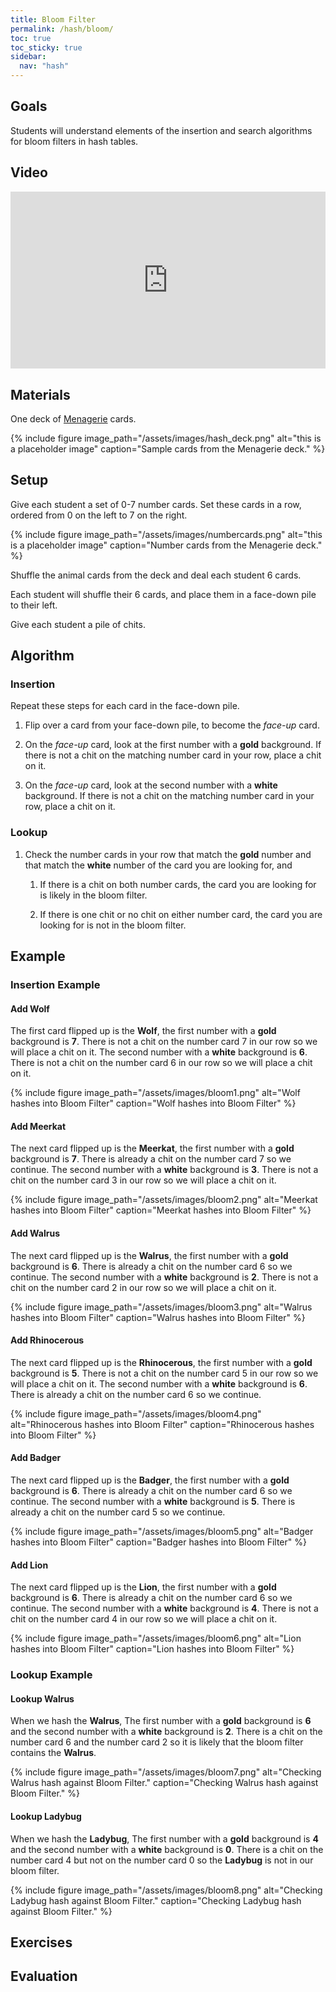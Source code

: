 ```yaml
---
title: Bloom Filter
permalink: /hash/bloom/
toc: true
toc_sticky: true
sidebar:
  nav: "hash"
---
```


## Goals

Students will understand elements of the insertion and search algorithms
for bloom filters in hash tables.

## Video

<style>.embed-container { position: relative; padding-bottom: 56.25%; height: 0; overflow: hidden; max-width: 100%; } .embed-container iframe, .embed-container object, .embed-container embed { position: absolute; top: 0; left: 0; width: 100%; height: 100%; }</style><div class='embed-container'><iframe src='https://www.youtube.com/embed/PCT3zD26lrk?si=aFr5VIF8bFUDdbgO' frameborder='0' allowfullscreen></iframe></div>

## Materials

One deck of [Menagerie]({{site.baseurl}}/hash) cards.

{% include figure image_path="/assets/images/hash_deck.png" alt="this is a placeholder image" caption="Sample cards from the Menagerie deck." %}

## Setup

Give each student a set of 0-7 number cards. Set these cards in a
row, ordered from 0 on the left to 7 on the right.

{% include figure image_path="/assets/images/numbercards.png" alt="this is a placeholder image" caption="Number cards from the Menagerie deck." %}

Shuffle the animal cards from the deck and deal each student 6 cards.

Each student will shuffle their 6 cards, and place them
in a face-down pile to their left.

Give each student a pile of chits.

## Algorithm

### Insertion

Repeat these steps for each card in the face-down pile.

1. Flip over a card from your face-down pile, to become the *face-up* card.

2. On the *face-up* card, look at the first number with a **gold** background. If there is not a chit on the matching number card in your row, place a chit on it.

3. On the *face-up* card, look at the second number with a **white** background. If there is not a chit on the matching number card in your row, place a chit on it.

### Lookup

1. Check the number cards in your row that match the **gold** number and that match the **white** number of the card you are looking for, and

    1. If there is a chit on both number cards, the card you are looking for is likely in the bloom filter.

    2. If there is one chit or no chit on either number card, the card you are looking for is not in the bloom filter.

## Example

### Insertion Example

#### Add Wolf

The first card flipped up is the **Wolf**, the first number with a **gold** background is **7**. There is not a chit on the number card 7 in our row so we will place a chit on it. The second number with a **white** background is **6**. There is not a chit on the number card 6 in our row so we will place a chit on it.

{% include figure image_path="/assets/images/bloom1.png" alt="Wolf hashes into Bloom Filter" caption="Wolf hashes into Bloom Filter" %}

#### Add Meerkat

The next card flipped up is the **Meerkat**, the first number with a **gold** background is **7**. There is already a chit on the number card 7 so we continue. The second number with a **white** background is **3**. There is not a chit on the number card 3 in our row so we will place a chit on it.

{% include figure image_path="/assets/images/bloom2.png" alt="Meerkat hashes into Bloom Filter" caption="Meerkat hashes into Bloom Filter" %}

#### Add Walrus

The next card flipped up is the **Walrus**, the first number with a **gold** background is **6**. There is already a chit on the number card 6 so we continue. The second number with a **white** background is **2**. There is not a chit on the number card 2 in our row so we will place a chit on it.

{% include figure image_path="/assets/images/bloom3.png" alt="Walrus hashes into Bloom Filter" caption="Walrus hashes into Bloom Filter" %}

#### Add Rhinocerous

The next card flipped up is the **Rhinocerous**, the first number with a **gold** background is **5**. There is not a chit on the number card 5 in our row so we will place a chit on it. The second number with a **white** background is **6**. There is already a chit on the number card 6 so we continue.

{% include figure image_path="/assets/images/bloom4.png" alt="Rhinocerous hashes into Bloom Filter" caption="Rhinocerous hashes into Bloom Filter" %}

#### Add Badger

The next card flipped up is the **Badger**, the first number with a **gold** background is **6**. There is already a chit on the number card 6 so we continue. The second number with a **white** background is **5**. There is already a chit on the number card 5 so we continue.

{% include figure image_path="/assets/images/bloom5.png" alt="Badger hashes into Bloom Filter" caption="Badger hashes into Bloom Filter" %}

#### Add Lion

The next card flipped up is the **Lion**, the first number with a **gold** background is **6**. There is already a chit on the number card 6 so we continue. The second number with a **white** background is **4**. There is not a chit on the number card 4 in our row so we will place a chit on it.

{% include figure image_path="/assets/images/bloom6.png" alt="Lion hashes into Bloom Filter" caption="Lion hashes into Bloom Filter" %}

### Lookup Example

#### Lookup Walrus

When we hash the **Walrus**, The first number with a **gold** background is **6** and the second number with a **white** background is **2**. There is a chit on the number card 6 and the number card 2 so it is likely that the bloom filter contains the **Walrus**.

{% include figure image_path="/assets/images/bloom7.png" alt="Checking Walrus hash against Bloom Filter." caption="Checking Walrus hash against Bloom Filter." %}

#### Lookup Ladybug

When we hash the **Ladybug**, The first number with a **gold** background is **4** and the second number with a **white** background is **0**. There is a chit on the number card 4 but not on the number card 0 so the **Ladybug** is not in our bloom filter.

{% include figure image_path="/assets/images/bloom8.png" alt="Checking Ladybug hash against Bloom Filter." caption="Checking Ladybug hash against Bloom Filter." %}

## Exercises

## Evaluation
